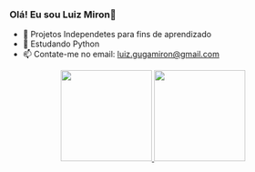 ### Olá! Eu sou Luiz Miron👋

- 🔭 Projetos Independetes para fins de aprendizado
- 🌱 Estudando Python
- 📫 Contate-me no email: luiz.gugamiron@gmail.com

<div align="center">
  <a href="https://github.com/LuizMiron">
  <img height="160em" src="https://github-readme-stats.vercel.app/api?username=LuizMiron&show_icons=true&theme=gruvbox&include_all_commits=true&count_private=true"/>
  <img height="160em" src="https://github-readme-stats.vercel.app/api/top-langs/?username=LuizMiron&layout=compact&langs_count=7&theme=gruvbox"/>
</div>
